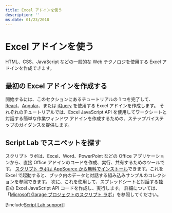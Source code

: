 ```yaml
---
title: Excel アドインを使う
description: ''
ms.date: 01/23/2018
---
```



# <a name="get-started-with-excel-add-ins"></a>Excel アドインを使う

HTML、CSS、JavaScript などの一般的な Web テクノロジを使用する Excel アドインを作成できます。 

## <a name="create-your-first-excel-add-in"></a>最初の Excel アドインを作成する

開始するには、このセクションにあるチュートリアルの 1 つを完了して、[React](excel-add-ins-get-started-react.md)、[Angular](excel-add-ins-get-started-angular.md)、または [jQuery](excel-add-ins-get-started-jquery.md) を使用する Excel アドインを作成します。 それぞれのチュートリアルでは、Excel JavaScript API を使用してワークシートと対話する簡単な作業ウィンドウ アドインを作成するための、ステップバイステップのガイダンスを提供します。 

## <a name="explore-snippets-with-script-lab"></a>Script Lab でスニペットを探す

スクリプト ラボは、Excel、Word、PowerPoint などの Office アプリケーションから、直接 Office アドインのコードを作成、実行、共有するためのツールです。 [スクリプト ラボは AppSource から無料でインストール](https://appsource.microsoft.com/en-us/product/office/WA104380862?src=office&corrid=ed93ce54-3f2c-48ab-9df7-d9913f7b190b&omexanonuid=4a0102fb-b31a-4b9f-9bb0-39d4cc6b789d)できます。これを Excel で起動すると、ブック内のデータと対話する組み込みサンプルのコレクションを参照できます。 次に、これを使用して、スプレッドシートと対話する独自の Excel JavaScript API コードを作成し、実行します。 詳細については、「[Microsoft Garage プロジェクトのスクリプト ラボ](https://github.com/OfficeDev/script-lab/blob/master/README.md)」を参照してください。

[!include[Script Lab support](../includes/alert-script-lab-support.md)]
